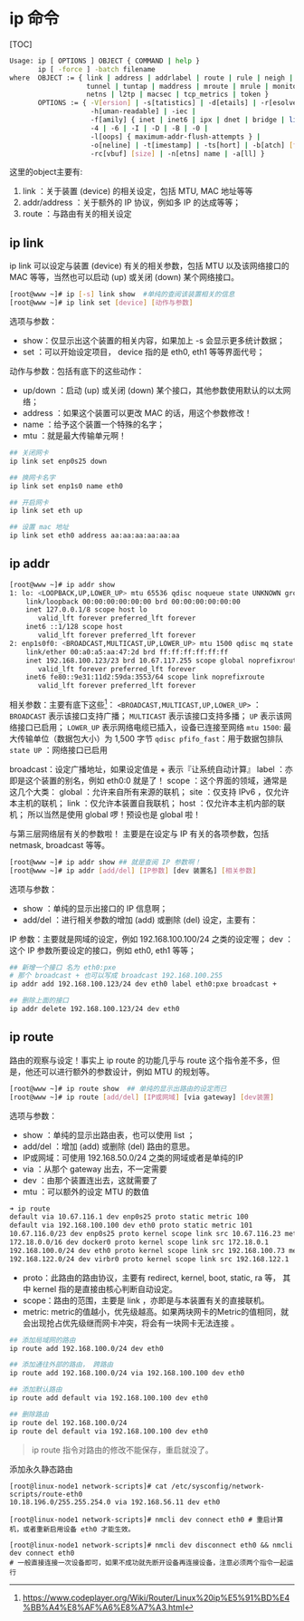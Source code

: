 # ip 命令

[TOC]

```sh
Usage: ip [ OPTIONS ] OBJECT { COMMAND | help }
       ip [ -force ] -batch filename
where  OBJECT := { link | address | addrlabel | route | rule | neigh | ntable |
                   tunnel | tuntap | maddress | mroute | mrule | monitor | xfrm |
                   netns | l2tp | macsec | tcp_metrics | token }
       OPTIONS := { -V[ersion] | -s[tatistics] | -d[etails] | -r[esolve] |
                    -h[uman-readable] | -iec |
                    -f[amily] { inet | inet6 | ipx | dnet | bridge | link } |
                    -4 | -6 | -I | -D | -B | -0 |
                    -l[oops] { maximum-addr-flush-attempts } |
                    -o[neline] | -t[imestamp] | -ts[hort] | -b[atch] [filename] |
                    -rc[vbuf] [size] | -n[etns] name | -a[ll] }
```

这里的object主要有:

1. link ：关于装置 (device) 的相关设定，包括 MTU, MAC 地址等等
2. addr/address ：关于额外的 IP 协议，例如多 IP 的达成等等；
3. route ：与路由有关的相关设定

## ip link
ip link 可以设定与装置 (device) 有关的相关参数，包括 MTU 以及该网络接口的 MAC 等等，当然也可以启动 (up) 或关闭 (down) 某个网络接口。

```sh
[root@www ~]# ip [-s] link show  #单纯的查阅该装置相关的信息
[root@www ~]# ip link set [device] [动作与参数]
```

选项与参数：
- show：仅显示出这个装置的相关内容，如果加上 -s 会显示更多统计数据；
- set ：可以开始设定项目， device 指的是 eth0, eth1 等等界面代号；

动作与参数：包括有底下的这些动作：
+ up/down ：启动 (up) 或关闭 (down) 某个接口，其他参数使用默认的以太网络；
+ address ：如果这个装置可以更改 MAC 的话，用这个参数修改！
+ name ：给予这个装置一个特殊的名字；
+ mtu ：就是最大传输单元啊！


```sh
## 关闭网卡
ip link set enp0s25 down

## 换网卡名字
ip link set enp1s0 name eth0

## 开启网卡
ip link set eth up

## 设置 mac 地址
ip link set eth0 address aa:aa:aa:aa:aa:aa
```

## ip addr
```sh
[root@www ~]# ip addr show
1: lo: <LOOPBACK,UP,LOWER_UP> mtu 65536 qdisc noqueue state UNKNOWN group default qlen 1000
    link/loopback 00:00:00:00:00:00 brd 00:00:00:00:00:00
    inet 127.0.0.1/8 scope host lo
       valid_lft forever preferred_lft forever
    inet6 ::1/128 scope host
       valid_lft forever preferred_lft forever
2: enp1s0f0: <BROADCAST,MULTICAST,UP,LOWER_UP> mtu 1500 qdisc mq state UP group default qlen 1000
    link/ether 00:a0:a5:aa:47:2d brd ff:ff:ff:ff:ff:ff
    inet 192.168.100.123/23 brd 10.67.117.255 scope global noprefixroute enp1s0f0
       valid_lft forever preferred_lft forever
    inet6 fe80::9e31:11d2:59da:3553/64 scope link noprefixroute
       valid_lft forever preferred_lft forever
```
相关参数：主要有底下这些[^ip_addr]：
`<BROADCAST,MULTICAST,UP,LOWER_UP>` ： `BROADCAST` 表示该接口支持广播； `MULTICAST` 表示该接口支持多播； `UP` 表示该网络接口已启用； `LOWER_UP` 表示网络电缆已插入，设备已连接至网络
`mtu 1500`: 最大传输单位（数据包大小）为 1,500 字节
`qdisc pfifo_fast`：用于数据包排队
`state UP` ：网络接口已启用


broadcast：设定广播地址，如果设定值是 + 表示『让系统自动计算』
label ：亦即是这个装置的别名，例如 eth0:0 就是了！
scope ：这个界面的领域，通常是这几个大类：
global ：允许来自所有来源的联机；
site ：仅支持 IPv6 ，仅允许本主机的联机；
link ：仅允许本装置自我联机；
host ：仅允许本主机内部的联机；
所以当然是使用 global 啰！预设也是 global 啦！

与第三层网络层有关的参数啦！ 主要是在设定与 IP 有关的各项参数，包括 netmask, broadcast 等等。

```sh
[root@www ~]# ip addr show ## 就是查阅 IP 参数啊！
[root@www ~]# ip addr [add/del] [IP参数] [dev 装置名] [相关参数]
```

选项与参数：
- show ：单纯的显示出接口的 IP 信息啊；
- add/del ：进行相关参数的增加 (add) 或删除 (del) 设定，主要有：

IP 参数：主要就是网域的设定，例如 192.168.100.100/24 之类的设定喔；
dev ：这个 IP 参数所要设定的接口，例如 eth0, eth1 等等；

```sh
## 新增一个接口 名为 eth0:pxe
# 那个 broadcast + 也可以写成 broadcast 192.168.100.255
ip addr add 192.168.100.123/24 dev eth0 label eth0:pxe broadcast +

## 删除上面的接口
ip addr delete 192.168.100.123/24 dev eth0
```

##  ip route
路由的观察与设定！事实上 ip route 的功能几乎与 route 这个指令差不多，但是，他还可以进行额外的参数设计，例如 MTU 的规划等。

```sh
[root@www ~]# ip route show  ## 单纯的显示出路由的设定而已
[root@www ~]# ip route [add/del] [IP或网域] [via gateway] [dev装置]
```

选项与参数：
- show ：单纯的显示出路由表，也可以使用 list ；
- add/del ：增加 (add) 或删除 (del) 路由的意思。
- IP或网域：可使用 192.168.50.0/24 之类的网域或者是单纯的IP
- via ：从那个 gateway 出去，不一定需要
- dev ：由那个装置连出去，这就需要了
- mtu ：可以额外的设定 MTU 的数值

```sh
➜ ip route
default via 10.67.116.1 dev enp0s25 proto static metric 100
default via 192.168.100.100 dev eth0 proto static metric 101
10.67.116.0/23 dev enp0s25 proto kernel scope link src 10.67.116.23 metric 100
172.18.0.0/16 dev docker0 proto kernel scope link src 172.18.0.1
192.168.100.0/24 dev eth0 proto kernel scope link src 192.168.100.73 metric 100
192.168.122.0/24 dev virbr0 proto kernel scope link src 192.168.122.1
```

- proto：此路由的路由协议，主要有 redirect, kernel, boot, static, ra 等， 其中 kernel 指的是直接由核心判断自动设定。
- scope：路由的范围，主要是 link ，亦即是与本装置有关的直接联机。
- metric: metric的值越小，优先级越高。如果两块网卡的Metric的值相同，就会出现抢占优先级继而网卡冲突，将会有一块网卡无法连接 。

```sh
## 添加局域网的路由
ip route add 192.168.100.0/24 dev eth0

## 添加通往外部的路由， 跨路由
ip route add 192.168.100.0/24 via 192.168.100.100 dev eth0

## 添加默认路由
ip route add default via 192.168.100.100 dev eth0

## 删除路由
ip route del 192.168.100.0/24
ip route del default via 192.168.100.100 dev eth0
```

> ip route 指令对路由的修改不能保存，重启就没了。

添加永久静态路由
```
[root@linux-node1 network-scripts]# cat /etc/sysconfig/network-scripts/route-eth0
10.18.196.0/255.255.254.0 via 192.168.56.11 dev eth0

[root@linux-node1 network-scripts]# nmcli dev connect eth0 # 重启计算机，或者重新启用设备 eth0 才能生效。

[root@linux-node1 network-scripts]# nmcli dev disconnect eth0 && nmcli dev connect eth0
# 一般直接连接一次设备即可，如果不成功就先断开设备再连接设备，注意必须两个指令一起运行
```


[^ip_addr]: https://www.codeplayer.org/Wiki/Router/Linux%20ip%E5%91%BD%E4%BB%A4%E8%AF%A6%E8%A7%A3.html
